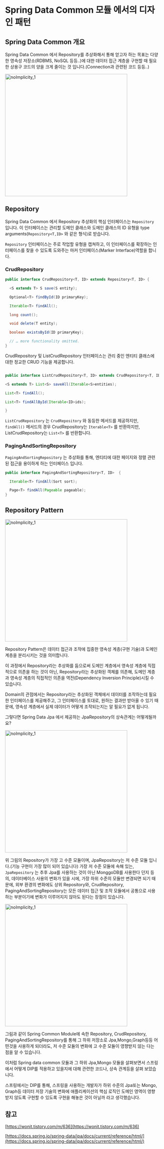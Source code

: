 # Spring Data Common 모듈 에서의 디자인 패턴

## Spring Data Common 개요

Spring Data Common 에서 Repository를 추상화해서 통해 얻고자 하는 목표는 다양한 영속성 저장소(RDBMS, NoSQL 등등..)에 대한 데이터 접근 계층을 구현할 때 필요한 상용구 코드의 양을 크게 줄이는 것 입니다.(Connection과 관련된 코드 등등..)

<img width="400" height="400" alt="noImplicity_1" src="JongWukH/images/Untitled.png">

## Repository

Spring Data Common 에서 Repository 추상화의 핵심 인터페이스는 `Repository` 입니다. 이 인터페이스는 관리할 도메인 클래스와 도메인 클래스의 ID 유형을 type arguments(`Repository<T,ID>` 와 같은 형식)로 받습니다.

`Repository` 인터페이스는 주로 작업할 유형을 캡쳐하고, 이 인터페이스를 확장하는 인터페이스를 찾을 수 있도록 도와주는 마커 인터페이스(Marker Interface)역할을 합니다.

### CrudRepository

```java
public interface CrudRepository<T, ID> extends Repository<T, ID> {

  <S extends T> S save(S entity);      

  Optional<T> findById(ID primaryKey); 

  Iterable<T> findAll();               

  long count();                        

  void delete(T entity);               

  boolean existsById(ID primaryKey);   

  // … more functionality omitted.
}
```

CrudRepository 및 ListCrudRepository 인터페이스는 관리 중인 엔티티 클래스에 대한 정교한 CRUD 기능을 제공합니다.

```java

public interface ListCrudRepository<T, ID> extends CrudRepository<T, ID> {

<S extends T> List<S> saveAll(Iterable<S>entities);

List<T> findAll();

List<T> findAllById(Iterable<ID>ids);

}
```

`ListCrudRepository` 는 `CrudRepository` 와 동등한 메서드를 제공하지만, `findAll()` 메서드의 경우 CrudRepository는 `Iterable<T>` 를 반환하지만, ListCrudRepository는 `List<T>` 를 반환합니다.

### PagingAndSortingRepository

`PagingAndSortingRepository` 는 추상화를 통해, 엔티티에 대한 페이지와 정렬 관련된 접근을 용이하게 하는 인터페이스 입니다.

```java
public interface PagingAndSortingRepository<T, ID>  {

  Iterable<T> findAll(Sort sort);

  Page<T> findAll(Pageable pageable);
}
```

## Repository Pattern

<img width="400" height="400" alt="noImplicity_1" src="JongWukH/images/Untitled 1.png">

Repository Pattern은 데이터 접근과 조작에 집중한 영속성 계층(구현 기술)과 도메인 계층을 분리시키는 것을 의미합니다.

이 과정에서 Repository라는 추상화를 둠으로써 도메인 계층에서 영속성 계층에 직접적으로 의존을 하는 것이 아닌, Repository라는 추상화된 객체를 의존해, 도메인 계층과 영속성 계층의 직접적인 의존을 역전(Dependency Inversion Principle)시킬 수 있습니다.

Domain의 관점에서는 Repository라는 추상화된 객체에서 데이터를 조작하는데 필요한 인터페이스를 제공해주고, 그 인터페이스를 토대로, 원하는 결과만 받아올 수 있기 때문에, 영속성 계층에서 실제 데이터가 어떻게 조작되는지는 알 필요가 없게 됩니다.

그렇다면 Spring Data Jpa 에서 제공하는 JpaRepository의 상속관계는 어떻게될까요?

<img width="400" height="400" alt="noImplicity_1" src="JongWukH/images/Untitled 2.png">

위 그림의 Repository가 가장 고 수준 모듈이며, JpaRepository는 저 수준 모듈 입니다.(기능 구현이 가장 많이 되어 있습니다) 가장 저 수준 모듈에 속해 있는, `JpaRepository` 는 추후 Jpa를 사용하는 것이 아닌 MonggoDB를 사용한다 던지 등의, 데이터베이스 사용의 변화가 있을 시에, 가장 하위 수준의 모듈만 변경되면 되기 때문에, 외부 환경의 변화에도 상위 Repository와, CrudRepository, PagingAndSortingRepository는 모든 데이터 접근 및 조작 모듈에서 공통으로 사용하는 부분이기에 변화가 이루어지지 않아도 된다는 장점이 있습니다.

<img width="400" height="400" alt="noImplicity_1" src="JongWukH/images/Untitled 3.png">

그림과 같이 Spring Common Module에 속한 Repository, CrudRepository, PagingAndSortingRepository를 통해 그 하위 저장소로 Jpa,Mongo,Graph등등 어떤것을 사용하게 되더라도, 저 수준 모듈의 변화에 고 수준 모듈이 영향받지 않는 다는 점을 알 수 있습니다.

이처럼 Spring data common 모듈과 그 하위 Jpa,Mongo 모듈을 살펴보면서 스프링에서 어떻게 DIP를 적용하고 있을지에 대해 관련한 코드나, 상속 관계등을 살펴 보았습니다.

스프링에서는 DIP를 통해, 스프링을 사용하는 개발자가 하위 수준의 Jpa또는 Mongo, Graph등 데이터 저장 기술의 변화에 애플리케이션의 핵심 로직인 도메인 영역이 영향받지 않도록 구현할 수 있도록 구현을 해놓은 것이 아닐까 라고 생각했습니다.

## 참고

[https://wonit.tistory.com/m/636](https://wonit.tistory.com/m/636)

[https://docs.spring.io/spring-data/jpa/docs/current/reference/html/](https://docs.spring.io/spring-data/jpa/docs/current/reference/html/)
